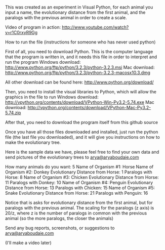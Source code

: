 This was created as an experiment in Visual Python, for each animal you input a name, the evolutionary distance from the first animal, and the paralogs with the previous animal in order to create a scale.

Video of program in action: http://www.youtube.com/watch?v=r1C0rxyR9Gg

How to run the file (instructions for someone who has never used python)

First of all, you need to download Python. This is the computer language that the program is written in, and it needs this file in order to interpret and run the program
Windows download: http://www.python.org/ftp/python/3.2.3/python-3.2.3.msi
Mac download: http://www.python.org/ftp/python/3.2.3/python-3.2.3-macosx10.3.dmg

All other download can be found here: http://www.python.org/download/

Then, you need to install the visual libraries to Python, which will allow the graphics in the file to run
Windows download: http://vpython.org/contents/download/VPython-Win-Py3.2-5.74.exe
Mac download: http://vpython.org/contents/download/VPython-Mac-Py3.2-5.74.zip

After that, you need to download the program itself from this github source

Once you have all those files downloaded and installed, just run the python file (the last file you downloaded), and it will give you instructions on how to make the evolutionary tree.

Here is the sample data we have, please feel free to find your own data and send pictures of the evolutionary trees to arya@aryaboudaie.com

How many animals do you want: 5
Name of Organism #1: Horse
Name of Organism #2: Donkey
Evolutionary Distance from Horse: 1
Paralogs with Horse: 8
Name of Organism #3: Chicken
Evolutionary Distance from Horse: 11
Paralogs with Donkey: 10
Name of Organism #4: Penguin
Evolutionary Distance from Horse: 13
Paralogs with Chicken: 15
Name of Organism #5: Snake
Evolutionary Distance from Horse: 21
Paralogs with Penguin: 16

Notice that is asks for evolutionary distance from the first animal, but for paralogs with the previous animal. The scaling for the paralogs (z axis) is 20/z, where z is the number of paralogs in common with the previous animal (so the more paralogs, the closer the animals)


Send any bug reports, screenshots, or suggestions to arya@aryaboudaie.com


(I'll make a video later)
